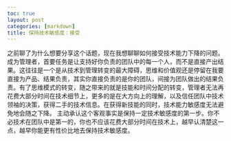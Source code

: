 ```yaml
---
toc: true
layout: post
categories: [markdown]
title: 保持技术敏感度：接受
---
```

之前聊了为什么想要分享这个话题，现在我想聊聊如何接受技术能力下降的问题。
成为管理者，首要任务是让支持好你负责的团队中的每一个人，而不是直接产出结果。这往往是一个是从技术到管理转变的最大障碍，思维和价值观还是停留在我要直接为产品、结果负责，其实你直接负责的是你的团队，间接为团队做出的结果负责。有了思维模式的转变，随之带来的就是技能和时间分配的转变，管理者无法再花费大部分时间在技术细节上，更多的是在大方向上的理解，以及信任团队中技术领袖的决策，获得二手的技术信息。在获得新技能的同时，技术能力敏感度无法避免地会随之下降。
主动承认这个客观事实是保持一定技术敏感度的第一步。你不必技术在团队中是第一的，你也不应该花费大部分时间在技术上，越早认清楚这一点，越早你能更有性价比地去保持技术敏感度。
